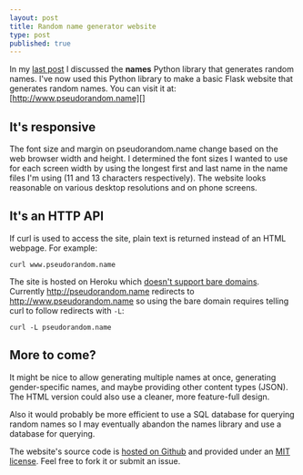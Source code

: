```yaml
---
layout: post
title: Random name generator website
type: post
published: true
---
```


In my [last post][] I discussed the **names** Python library that generates
random names.  I've now used this Python library to make a basic Flask website
that generates random names.  You can visit it at:
[http://www.pseudorandom.name][]

## It's responsive

The font size and margin on pseudorandom.name change based on the web browser
width and height.  I determined the font sizes I wanted to use for each screen
width by using the longest first and last name in the name files I'm using (11
and 13 characters respectively).  The website looks reasonable on various
desktop resolutions and on phone screens.

## It's an HTTP API

If curl is used to access the site, plain text is returned instead of an HTML
webpage.  For example:

    curl www.pseudorandom.name

The site is hosted on Heroku which [doesn't support bare domains][apex].
Currently http://pseudorandom.name redirects to http://www.pseudorandom.name so
using the bare domain requires telling curl to follow redirects with `-L`:

    curl -L pseudorandom.name

## More to come?

It might be nice to allow generating multiple names at once, generating
gender-specific names, and maybe providing other content types (JSON).  The
HTML version could also use a cleaner, more feature-full design.

Also it would probably be more efficient to use a SQL database for querying
random names so I may eventually abandon the names library and use a database
for querying.

The website's source code is [hosted on Github][github] and provided under an
[MIT license][].  Feel free to fork it or submit an issue.

[last post]: /2013/02/random-name-generator/
[http://www.pseudorandom.name]: http://www.pseudorandom.name
[apex]: https://devcenter.heroku.com/articles/custom-domains#apex-domains-examplecom
[github]: https://github.com/treyhunner/pseudorandom.name
[mit license]: http://th.mit-license.org/2013
